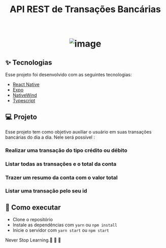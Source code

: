 
<h1 align="center" >
  API REST de Transações Bancárias
</h1>



<br>

<h1 align="center" >

![image](https://github.com/RafaelFigueiredo2203/apiTransactions-restjs/assets/60237326/2f09e538-8117-49f4-bf26-2fb2e7328dee)


  </h1>


## ✨ Tecnologias

Esse projeto foi desenvolvido com as seguintes tecnologias:

- [React Native](https://reactnative.dev/)
- [Expo](https://expo.dev/)
- [NativeWind](https://www.nativewind.dev/)
- [Typescript](https://www.typescriptlang.org/)



## 💻 Projeto

Esse projeto tem como objetivo auxiliar o usuário em suas transações bancárias do dia a dia.
Nele será possível :
### Realizar uma transação do tipo crédito ou débito
### Listar todas as transações e o total da conta
### Trazer um resumo da conta com o valor total
### Listar uma transação pelo seu id 

## 🚀 Como executar

- Clone o repositório
- Instale as dependências com `yarn` ou `npm install`
- Inicie o servidor com `yarn start` ou `npm start`


Never Stop Learning.🚀 🚀 🚀 

